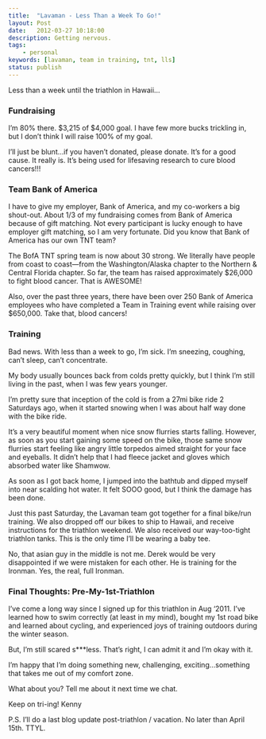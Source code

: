 ```yaml
---
title:  "Lavaman - Less Than a Week To Go!"
layout: Post
date:   2012-03-27 10:18:00
description: Getting nervous.
tags:
    - personal
keywords: [lavaman, team in training, tnt, lls]
status: publish
---
```


Less than a week until the triathlon in Hawaii…

### Fundraising
I’m 80% there.  $3,215 of $4,000 goal.  I have few more bucks trickling in, but I don’t think I will raise 100% of my goal.

I’ll just be blunt…if you haven’t donated, please donate. It’s for a good cause.  It really is.  It’s being used for lifesaving research to cure blood cancers!!!

### Team Bank of America
I have to give my employer, Bank of America, and my co-workers a big shout-out.  About 1/3 of my fundraising comes from Bank of America because of gift matching.  Not every participant is lucky enough to have employer gift matching, so I am very fortunate.
Did you know that Bank of America has our own TNT team?

The BofA TNT spring team is now about 30 strong.  We literally have people from coast to coast—from the Washington/Alaska chapter to the Northern & Central Florida chapter.  So far, the team has raised approximately $26,000 to fight blood cancer.  That is AWESOME!

Also, over the past three years, there have been over 250 Bank of America employees who have completed a Team in Training event while raising over $650,000.  Take that, blood cancers!

### Training
Bad news.  With less than a week to go, I’m sick.  I’m sneezing, coughing, can’t sleep, can’t concentrate.

My body usually bounces back from colds pretty quickly, but I think I’m still living in the past, when I was few years younger.

I’m pretty sure that inception of the cold is from a 27mi bike ride 2 Saturdays ago, when it started snowing when I was about half way done with the bike ride.

It’s a very beautiful moment when nice snow flurries starts falling.  However, as soon as you start gaining some speed on the bike, those same snow flurries start feeling like angry little torpedos aimed straight for your face and eyeballs.  It didn’t help that I had fleece jacket and gloves which absorbed water like Shamwow.

As soon as I got back home, I jumped into the bathtub and dipped myself into near scalding hot water.  It felt SOOO good, but I think the damage has been done.

Just this past Saturday, the Lavaman team got together for a final bike/run training.  We also dropped off our bikes to ship to Hawaii, and receive instructions for the triathlon weekend.  We also received our way-too-tight triathlon tanks.  This is the only time I’ll be wearing a baby tee.

No, that asian guy in the middle is not me.  Derek would be very disappointed if we were mistaken for each other.  He is training for the Ironman.  Yes, the real, full Ironman.

### Final Thoughts: Pre-My-1st-Triathlon
I’ve come a long way since I signed up for this triathlon in Aug ‘2011.  I’ve learned how to swim correctly (at least in my mind), bought my 1st road bike and learned about cycling, and experienced joys of training outdoors during the winter season.

But, I’m still scared s***less.  That’s right, I can admit it and I’m okay with it.

I’m happy that I’m doing something new, challenging, exciting…something that takes me out of my comfort zone.

What about you?  Tell me about it next time we chat.

Keep on tri-ing!
Kenny

P.S. I’ll do a last blog update post-triathlon / vacation.  No later than April 15th.  TTYL.